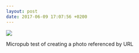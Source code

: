 ```yaml
---
layout: post
date: 2017-06-09 17:07:56 +0200
---
```

![](https://lildude.github.io/media/sunset.jpg)
  
Micropub test of creating a photo referenced by URL
